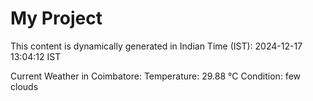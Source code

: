 # My Project

This content is dynamically generated in Indian Time (IST): 2024-12-17 13:04:12 IST


Current Weather in Coimbatore:
Temperature: 29.88 °C
Condition: few clouds
